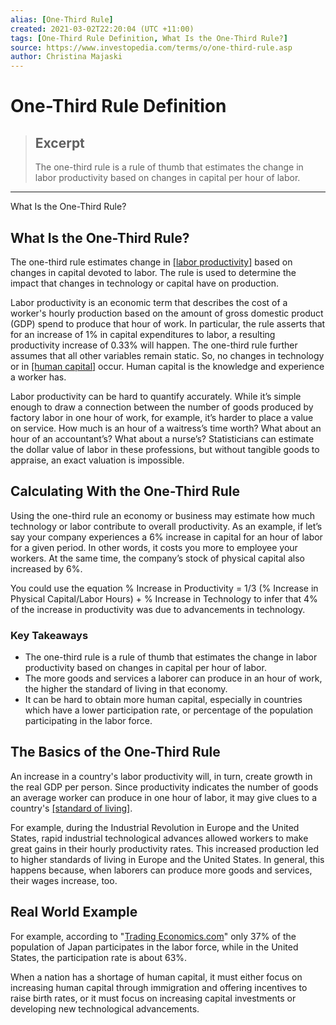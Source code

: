 ```yaml
---
alias: [One-Third Rule]
created: 2021-03-02T22:20:04 (UTC +11:00)
tags: [One-Third Rule Definition, What Is the One-Third Rule?]
source: https://www.investopedia.com/terms/o/one-third-rule.asp
author: Christina Majaski
---
```


# One-Third Rule Definition

> ## Excerpt
> The one-third rule is a rule of thumb that estimates the change in labor productivity based on changes in capital per hour of labor.

---

What Is the One-Third Rule?
## What Is the One-Third Rule?

The one-third rule estimates change in [[labor productivity]](https://www.investopedia.com/terms/l/labor-productivity.asp) based on changes in capital devoted to labor. The rule is used to determine the impact that changes in technology or capital have on production.

Labor productivity is an economic term that describes the cost of a worker's hourly production based on the amount of gross domestic product (GDP) spend to produce that hour of work. In particular, the rule asserts that for an increase of 1% in capital expenditures to labor, a resulting productivity increase of 0.33% will happen. The one-third rule further assumes that all other variables remain static. So, no changes in technology or in [[human capital]](https://www.investopedia.com/terms/h/humancapital.asp) occur. Human capital is the knowledge and experience a worker has.

Labor productivity can be hard to quantify accurately. While it’s simple enough to draw a connection between the number of goods produced by factory labor in one hour of work, for example, it’s harder to place a value on service. How much is an hour of a waitress’s time worth? What about an hour of an accountant’s? What about a nurse’s? Statisticians can estimate the dollar value of labor in these professions, but without tangible goods to appraise, an exact valuation is impossible.

## Calculating With the One-Third Rule

Using the one-third rule an economy or business may estimate how much technology or labor contribute to overall productivity. As an example, if let’s say your company experiences a 6% increase in capital for an hour of labor for a given period. In other words, it costs you more to employee your workers. At the same time, the company’s stock of physical capital also increased by 6%.

You could use the equation % Increase in Productivity = 1/3 (% Increase in Physical Capital/Labor Hours) + % Increase in Technology to infer that 4% of the increase in productivity was due to advancements in technology.

### Key Takeaways

-   The one-third rule is a rule of thumb that estimates the change in labor productivity based on changes in capital per hour of labor.
-   The more goods and services a laborer can produce in an hour of work, the higher the standard of living in that economy.
-   It can be hard to obtain more human capital, especially in countries which have a lower participation rate, or percentage of the population participating in the labor force.

## The Basics of the One-Third Rule

An increase in a country's labor productivity will, in turn, create growth in the real GDP per person. Since productivity indicates the number of goods an average worker can produce in one hour of labor, it may give clues to a country's [[standard of living]](https://www.investopedia.com/terms/s/standard-of-living.asp).

For example, during the Industrial Revolution in Europe and the United States, rapid industrial technological advances allowed workers to make great gains in their hourly productivity rates. This increased production led to higher standards of living in Europe and the United States. In general, this happens because, when laborers can produce more goods and services, their wages increase, too.

## Real World Example

For example, according to "[Trading Economics.com](https://tradingeconomics.com/japan/labor-force-participation-rate)" only 37% of the population of Japan participates in the labor force, while in the United States, the participation rate is about 63%.

When a nation has a shortage of human capital, it must either focus on increasing human capital through immigration and offering incentives to raise birth rates, or it must focus on increasing capital investments or developing new technological advancements.
